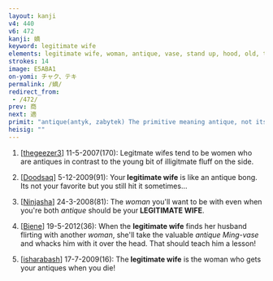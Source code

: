 ```yaml
---
layout: kanji
v4: 440
v6: 472
kanji: 嫡
keyword: legitimate wife
elements: legitimate wife, woman, antique, vase, stand up, hood, old, tombstone, gravestone, church, ten, needle, mouth
strokes: 14
image: E5ABA1
on-yomi: チャク、テキ
permalink: /嫡/
redirect_from:
 - /472/
prev: 商
next: 適
primit: "antique(antyk, zabytek) The primitive meaning antique, not itself a kanji, depicts a vase kept under a glass hood because it is very, very old. [11]"
heisig: ""
---
```


1) [<a href="http://kanji.koohii.com/profile/thegeezer3">thegeezer3</a>] 11-5-2007(170): Legitmate wifes tend to be women who are antiques in contrast to the young bit of illigitmate fluff on the side.

2) [<a href="http://kanji.koohii.com/profile/Doodsaq">Doodsaq</a>] 5-12-2009(91): Your<strong> legitimate wife</strong> is like an antique bong. Its not your favorite but you still hit it sometimes...

3) [<a href="http://kanji.koohii.com/profile/Ninjasha">Ninjasha</a>] 24-3-2008(81): The <em>woman</em> you&#039;ll want to be with even when you&#039;re both <em>antique</em> should be your<strong> LEGITIMATE WIFE</strong>.

4) [<a href="http://kanji.koohii.com/profile/Biene">Biene</a>] 19-5-2012(36): When the <strong>legitimate wife</strong> finds her husband flirting with another <em>woman</em>, she&#039;ll take the valuable <em>antique Ming-vase</em> and whacks him with it over the head. That should teach him a lesson!

5) [<a href="http://kanji.koohii.com/profile/isharabash">isharabash</a>] 17-7-2009(16): The<strong> legitimate wife</strong> is the woman who gets your antiques when you die!

